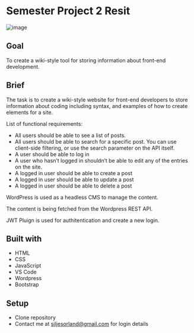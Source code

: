 # Semester Project 2 Resit 
![image](https://user-images.githubusercontent.com/72661374/224484935-1a095009-0191-4f47-bdd4-99183ba04709.png)


## Goal 

To create a wiki-style tool for storing information about front-end development. 

## Brief 

The task is to create a wiki-style website for front-end developers to store information about coding including syntax, and examples of how to create elements for a site. 

List of functional requirements: 
- All users should be able to see a list of posts. 
- All users should be able to search for a specific post. You can use client-side filtering, or use the search parameter on the API itself.  
- A user should be able to log in 
- A user who hasn’t logged in shouldn’t be able to edit any of the entries on the site. 
- A logged in user should be able to create a post 
- A logged in user should be able to update a post 
- A logged in user should be able to delete a post 

WordPress is used as a headless CMS to manage the content.

The content is being fetched from the Wordpress REST API.

JWT Pluign is used for authitentication and create a new login.

## Built with
- HTML
- CSS
- JavaScript
- VS Code
- Wordpress
- Bootstrap

## Setup
- Clone repository
- Contact me at siljesorland@gmail.com for login details
